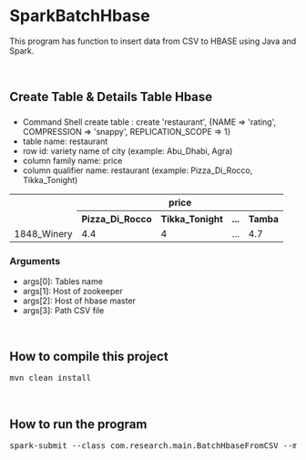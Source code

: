 # SparkBatchHbase
This program has function to insert data from CSV to HBASE using Java and Spark.

<br />

## Create Table & Details Table Hbase
###
* Command Shell create table : create 'restaurant', {NAME => 'rating', COMPRESSION => 'snappy', REPLICATION_SCOPE => 1}
* table name: restaurant
* row id: variety name of city (example: Abu_Dhabi, Agra)
* column family name: price
* column qualifier name: restaurant (example: Pizza_Di_Rocco, Tikka_Tonight)
<table>
  <tr>
    <th rowspan="2"></th>
    <th colspan="4">price</th>
  </tr>
  <tr>
    <th>Pizza_Di_Rocco</th>
    <th>Tikka_Tonight</th>
    <th>...</th>
    <th>Tamba</th>
  </tr>
  <tr>
    <td>1848_Winery</td>
    <td>4.4</td>
    <td>4</td>
    <td>...</th>
    <td>4.7</td>
  </tr>
</table>

### Arguments
- args[0]: Tables name
- args[1]: Host of zookeeper
- args[2]: Host of hbase master
- args[3]: Path CSV file

<br />

## How to compile this project
<pre>mvn clean install</pre>

<br />

## How to run the program

<pre>
spark-submit --class com.research.main.BatchHbaseFromCSV --master local[2] /home/reja/SparkBatchHbase/target/SparkBatchHbase-1.0-jar-with-dependencies.jar 'restaurant' 'namenode01.sam.ph' 'namenode01.sam.ph,datanode01.sam.ph,datanode02.sam.ph' '/home/reja/SparkBatchHbase/zomato.csv'
</pre>